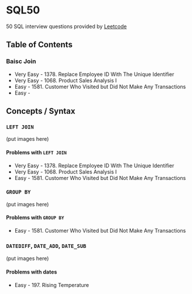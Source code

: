 # SQL50
50 SQL interview questions provided by [Leetcode](https://leetcode.com/)

## Table of Contents
### Baisc Join
* Very Easy - 1378. Replace Employee ID With The Unique Identifier
* Very Easy - 1068. Product Sales Analysis I
* Easy - 1581. Customer Who Visited but Did Not Make Any Transactions
* Easy - 

## Concepts / Syntax
### `LEFT JOIN`
(put images here)
#### Problems with `LEFT JOIN`
* Very Easy - 1378. Replace Employee ID With The Unique Identifier
* Very Easy - 1068. Product Sales Analysis I
* Easy - 1581. Customer Who Visited but Did Not Make Any Transactions

### `GROUP BY`
(put images here)
#### Problems with `GROUP BY`
* Easy - 1581. Customer Who Visited but Did Not Make Any Transactions

### `DATEDIFF`, `DATE_ADD`, `DATE_SUB`
(put images here)
#### Problems with dates
* Easy - 197. Rising Temperature


